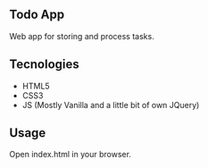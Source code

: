 ## Todo App

Web app for storing and process tasks.

## Tecnologies

- HTML5
- CSS3
- JS (Mostly Vanilla and a little bit of own JQuery)

## Usage

Open index.html in your browser.